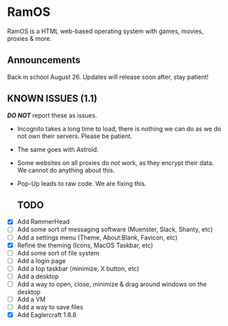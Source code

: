 # RamOS
RamOS is a HTML web-based operating system with games, movies, proxies & more.

## Announcements
Back in school August 26. Updates will release soon after, stay patient!
## KNOWN ISSUES (1.1)
**_DO NOT_** report these as issues.
- Incognito takes a long time to load, there is nothing we can do as we do not own their servers. Please be patient.
- The same goes with Astroid.
- Some websites on all proxies do not work, as they encrypt their data. We cannot do anything about this.
- Pop-Up leads to raw code. We are fixing this.

  ## TODO
- [x] Add RammerHead
- [ ] Add some sort of messaging software (Muenster, Slack, Shanty, etc)
- [ ] Add a settings menu (Theme, About:Blank, Favicon, etc)
- [x] Refine the theming (Icons, MacOS Taskbar, etc)
- [ ] Add some sort of file system
- [ ] Add a login page
- [ ] Add a top taskbar (minimize, X button, etc)
- [ ] Add a desktop
- [ ] Add a way to open, close, minimize & drag around windows on the desktop
- [ ] Add a VM
- [ ] Add a way to save files
- [x] Add Eaglercraft 1.8.8
